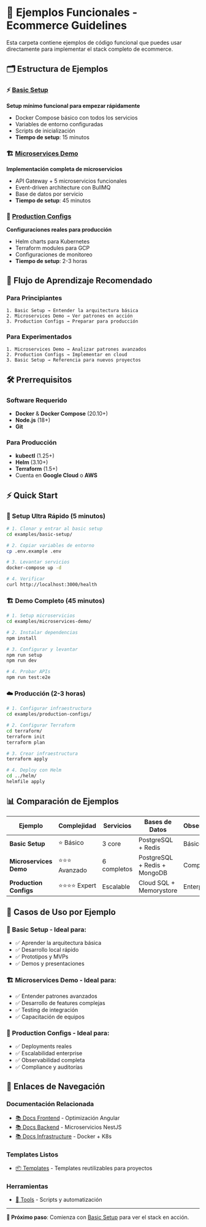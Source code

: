 # 📖 Ejemplos Funcionales - Ecommerce Guidelines

Esta carpeta contiene ejemplos de código funcional que puedes usar directamente para implementar el stack completo de ecommerce.

## 🗂️ Estructura de Ejemplos

### ⚡ [Basic Setup](./basic-setup/)

**Setup mínimo funcional para empezar rápidamente**

- Docker Compose básico con todos los servicios
- Variables de entorno configuradas
- Scripts de inicialización
- **Tiempo de setup**: 15 minutos

### 🏗️ [Microservices Demo](./microservices-demo/)

**Implementación completa de microservicios**

- API Gateway + 5 microservicios funcionales
- Event-driven architecture con BullMQ
- Base de datos por servicio
- **Tiempo de setup**: 45 minutos

### 🚀 [Production Configs](./production-configs/)

**Configuraciones reales para producción**

- Helm charts para Kubernetes
- Terraform modules para GCP
- Configuraciones de monitoreo
- **Tiempo de setup**: 2-3 horas

## 🎯 Flujo de Aprendizaje Recomendado

### Para Principiantes

```
1. Basic Setup → Entender la arquitectura básica
2. Microservices Demo → Ver patrones en acción
3. Production Configs → Preparar para producción
```

### Para Experimentados

```
1. Microservices Demo → Analizar patrones avanzados
2. Production Configs → Implementar en cloud
3. Basic Setup → Referencia para nuevos proyectos
```

## 🛠️ Prerrequisitos

### Software Requerido

- **Docker** & **Docker Compose** (20.10+)
- **Node.js** (18+)
- **Git**

### Para Producción

- **kubectl** (1.25+)
- **Helm** (3.10+)
- **Terraform** (1.5+)
- Cuenta en **Google Cloud** o **AWS**

## ⚡ Quick Start

### 🚀 Setup Ultra Rápido (5 minutos)

```bash
# 1. Clonar y entrar al basic setup
cd examples/basic-setup/

# 2. Copiar variables de entorno
cp .env.example .env

# 3. Levantar servicios
docker-compose up -d

# 4. Verificar
curl http://localhost:3000/health
```

### 🏗️ Demo Completo (45 minutos)

```bash
# 1. Setup microservicios
cd examples/microservices-demo/

# 2. Instalar dependencias
npm install

# 3. Configurar y levantar
npm run setup
npm run dev

# 4. Probar APIs
npm run test:e2e
```

### ☁️ Producción (2-3 horas)

```bash
# 1. Configurar infraestructura
cd examples/production-configs/

# 2. Configurar Terraform
cd terraform/
terraform init
terraform plan

# 3. Crear infraestructura
terraform apply

# 4. Deploy con Helm
cd ../helm/
helmfile apply
```

## 📊 Comparación de Ejemplos

| Ejemplo                | Complejidad     | Servicios   | Bases de Datos               | Observabilidad | Tiempo Setup |
| ---------------------- | --------------- | ----------- | ---------------------------- | -------------- | ------------ |
| **Basic Setup**        | ⭐ Básico       | 3 core      | PostgreSQL + Redis           | Básico         | 15 min       |
| **Microservices Demo** | ⭐⭐⭐ Avanzado | 6 completos | PostgreSQL + Redis + MongoDB | Completo       | 45 min       |
| **Production Configs** | ⭐⭐⭐⭐ Expert | Escalable   | Cloud SQL + Memorystore      | Enterprise     | 2-3 hrs      |

## 🎯 Casos de Uso por Ejemplo

### 📖 Basic Setup - Ideal para:

- ✅ Aprender la arquitectura básica
- ✅ Desarrollo local rápido
- ✅ Prototipos y MVPs
- ✅ Demos y presentaciones

### 🏗️ Microservices Demo - Ideal para:

- ✅ Entender patrones avanzados
- ✅ Desarrollo de features complejas
- ✅ Testing de integración
- ✅ Capacitación de equipos

### 🚀 Production Configs - Ideal para:

- ✅ Deployments reales
- ✅ Escalabilidad enterprise
- ✅ Observabilidad completa
- ✅ Compliance y auditorías

## 🔗 Enlaces de Navegación

### Documentación Relacionada

- [📚 Docs Frontend](../docs/frontend/) - Optimización Angular
- [📚 Docs Backend](../docs/backend/) - Microservicios NestJS
- [📚 Docs Infrastructure](../docs/infrastructure/) - Docker + K8s

### Templates Listos

- [📦 Templates](../templates/) - Templates reutilizables para proyectos

### Herramientas

- [🔧 Tools](../tools/) - Scripts y automatización

---

**🎯 Próximo paso**: Comienza con [Basic Setup](./basic-setup/) para ver el stack en acción.
